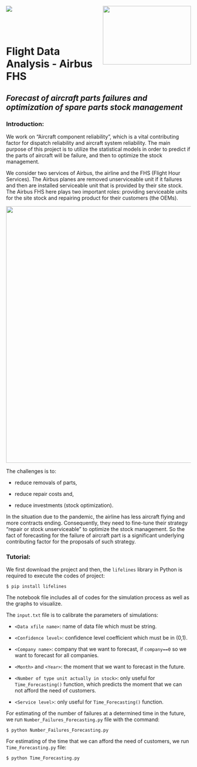 <img align="left" src="http://www.math.univ-toulouse.fr/~besse/Wikistat/Images/Logo_INSAvilletoulouse-RVB.png"> <img align="right" width="240" height="160" src="https://github.com/nghitruyen/Flight_Data_Analysis/blob/main/images/logo-AirbusFHS.png">
<br />
<br />
<br />
<br />

# Flight Data Analysis - Airbus FHS

## *Forecast of aircraft parts failures and optimization of spare parts stock management*

### Introduction:

We work on “Aircraft component reliability”, which is a vital contributing factor for dispatch reliability and aircraft system reliability. The main purpose of this project is to utilize the statistical models in order to predict if the parts of aircraft will be failure, and then to optimize the stock management.

We consider two services of Airbus, the airline and the FHS (Flight Hour Services). The Airbus planes are removed unserviceable unit if it failures and then are installed serviceable unit that is provided by their site stock. The Airbus FHS here plays two important roles: providing serviceable units for the site stock and repairing product for their customers (the OEMs).

<p align="center">
  <img src="https://github.com/nghitruyen/Flight_Data_Analysis/blob/main/images/AirbusFHS_activities.png" width="700" />
</p>

The challenges is to:

- reduce removals of parts,
    
- reduce repair costs and,
    
- reduce investments (stock optimization).
    
In the situation due to the pandemic, the airline has less aircraft flying and more contracts ending. Consequently, they need to fine-tune their strategy “repair or stock unserviceable” to optimize the stock management. So the fact of forecasting for the failure of aircraft part is a significant underlying contributing factor for the proposals of such strategy. 

### Tutorial:

We first download the project and then, the `lifelines` library in Python is required to execute the codes of project:

`$ pip install lifelines`

The notebook file includes all of codes for the simulation process as well as the graphs to visualize.

The `input.txt` file is to calibrate the parameters of simulations:

- `<Data xfile name>`: name of data file which must be string.

- `<Confidence level>`: confidence level coefficient which must be in (0,1).

- `<Company name>`: company that we want to forecast, if `company==0` so we want to forecast for all companies.

- `<Month>` and `<Year>`: the moment that we want to forecast in the future.

- `<Number of type unit actually in stock>`: only useful for `Time_Forecasting()` function, which predicts the moment that we can not afford the need of customers.

- `<Service level>`: only useful for `Time_Forecasting()` function.

For estimating of the number of failures at a determined time in the future, we run `Number_Failures_Forecasting.py` file with the command:

`$ python Number_Failures_Forecasting.py`

For estimating of the time that we can afford the need of customers, we run `Time_Forecasting.py` file:

`$ python Time_Forecasting.py`
